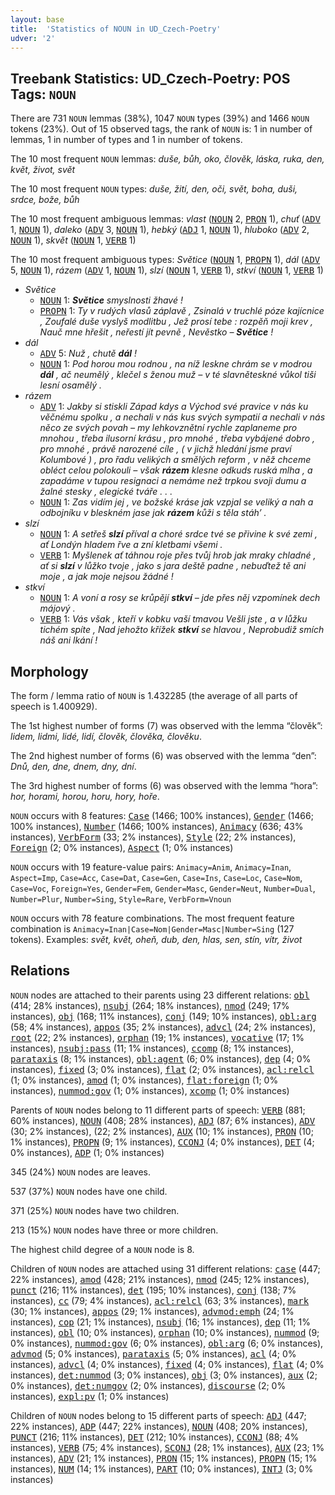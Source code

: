 ```yaml
---
layout: base
title:  'Statistics of NOUN in UD_Czech-Poetry'
udver: '2'
---
```


## Treebank Statistics: UD_Czech-Poetry: POS Tags: `NOUN`

There are 731 `NOUN` lemmas (38%), 1047 `NOUN` types (39%) and 1466 `NOUN` tokens (23%).
Out of 15 observed tags, the rank of `NOUN` is: 1 in number of lemmas, 1 in number of types and 1 in number of tokens.

The 10 most frequent `NOUN` lemmas: <em>duše, bůh, oko, člověk, láska, ruka, den, květ, život, svět</em>

The 10 most frequent `NOUN` types:  <em>duše, žití, den, oči, svět, boha, duši, srdce, bože, bůh</em>

The 10 most frequent ambiguous lemmas: <em>vlast</em> (<tt><a href="cs_poetry-pos-NOUN.html">NOUN</a></tt> 2, <tt><a href="cs_poetry-pos-PRON.html">PRON</a></tt> 1), <em>chuť</em> (<tt><a href="cs_poetry-pos-ADV.html">ADV</a></tt> 1, <tt><a href="cs_poetry-pos-NOUN.html">NOUN</a></tt> 1), <em>daleko</em> (<tt><a href="cs_poetry-pos-ADV.html">ADV</a></tt> 3, <tt><a href="cs_poetry-pos-NOUN.html">NOUN</a></tt> 1), <em>hebký</em> (<tt><a href="cs_poetry-pos-ADJ.html">ADJ</a></tt> 1, <tt><a href="cs_poetry-pos-NOUN.html">NOUN</a></tt> 1), <em>hluboko</em> (<tt><a href="cs_poetry-pos-ADV.html">ADV</a></tt> 2, <tt><a href="cs_poetry-pos-NOUN.html">NOUN</a></tt> 1), <em>skvět</em> (<tt><a href="cs_poetry-pos-NOUN.html">NOUN</a></tt> 1, <tt><a href="cs_poetry-pos-VERB.html">VERB</a></tt> 1)

The 10 most frequent ambiguous types:  <em>Světice</em> (<tt><a href="cs_poetry-pos-NOUN.html">NOUN</a></tt> 1, <tt><a href="cs_poetry-pos-PROPN.html">PROPN</a></tt> 1), <em>dál</em> (<tt><a href="cs_poetry-pos-ADV.html">ADV</a></tt> 5, <tt><a href="cs_poetry-pos-NOUN.html">NOUN</a></tt> 1), <em>rázem</em> (<tt><a href="cs_poetry-pos-ADV.html">ADV</a></tt> 1, <tt><a href="cs_poetry-pos-NOUN.html">NOUN</a></tt> 1), <em>slzí</em> (<tt><a href="cs_poetry-pos-NOUN.html">NOUN</a></tt> 1, <tt><a href="cs_poetry-pos-VERB.html">VERB</a></tt> 1), <em>stkví</em> (<tt><a href="cs_poetry-pos-NOUN.html">NOUN</a></tt> 1, <tt><a href="cs_poetry-pos-VERB.html">VERB</a></tt> 1)


* <em>Světice</em>
  * <tt><a href="cs_poetry-pos-NOUN.html">NOUN</a></tt> 1: <em><b>Světice</b> smyslnosti žhavé !</em>
  * <tt><a href="cs_poetry-pos-PROPN.html">PROPN</a></tt> 1: <em>Ty v rudých vlasů záplavě , Zsinalá v truchlé póze kajícnice , Zoufalé duše vyslyš modlitbu , Jež prosí tebe : rozpěň moji krev , Nauč mne hřešit , neřestí jít pevně , Nevěstko – <b>Světice</b> !</em>
* <em>dál</em>
  * <tt><a href="cs_poetry-pos-ADV.html">ADV</a></tt> 5: <em>Nuž , chutě <b>dál</b> !</em>
  * <tt><a href="cs_poetry-pos-NOUN.html">NOUN</a></tt> 1: <em>Pod horou mou rodnou , na níž leskne chrám se v modrou <b>dál</b> , ač neumělý , klečel s ženou muž – v té slavněteskné vůkol tiši lesní osamělý .</em>
* <em>rázem</em>
  * <tt><a href="cs_poetry-pos-ADV.html">ADV</a></tt> 1: <em>Jakby si stiskli Západ kdys a Východ své pravice v nás ku věčnému spolku , a nechali v nás kus svých sympatií a nechali v nás něco ze svých povah – my lehkovznětní rychle zaplaneme pro mnohou , třeba ilusorní krásu , pro mnohé , třeba vybájené dobro , pro mnohé , právě narozené cíle , ( v jichž hledání jsme praví Kolumbové ) , pro řadu velikých a smělých reform , v něž chceme obléct celou polokouli – však <b>rázem</b> klesne odkuds ruská mlha , a zapadáme v tupou resignaci a nemáme než trpkou svoji dumu a žalné stesky , elegické tváře . . .</em>
  * <tt><a href="cs_poetry-pos-NOUN.html">NOUN</a></tt> 1: <em>Zas vidím jej , ve božské kráse jak vzpjal se veliký a nah a odbojníku v bleskném jase jak <b>rázem</b> kůži s těla stáh’ .</em>
* <em>slzí</em>
  * <tt><a href="cs_poetry-pos-NOUN.html">NOUN</a></tt> 1: <em>A setřeš <b>slzí</b> příval a choré srdce tvé se přivine k své zemi , ať Londýn hladem řve a zní kletbami všemi .</em>
  * <tt><a href="cs_poetry-pos-VERB.html">VERB</a></tt> 1: <em>Myšlenek ať táhnou roje přes tvůj hrob jak mraky chladné , ať si <b>slzí</b> v lůžko tvoje , jako s jara deště padne , nebuďtež tě ani moje , a jak moje nejsou žádné !</em>
* <em>stkví</em>
  * <tt><a href="cs_poetry-pos-NOUN.html">NOUN</a></tt> 1: <em>A voní a rosy se krůpějí <b>stkví</b> – jde přes něj vzpomínek dech májový .</em>
  * <tt><a href="cs_poetry-pos-VERB.html">VERB</a></tt> 1: <em>Vás však , kteří v kobku vaší tmavou Vešli jste , a v lůžku tichém spíte , Nad jehožto křížek <b>stkví</b> se hlavou , Neprobudiž smích náš ani lkání !</em>

## Morphology

The form / lemma ratio of `NOUN` is 1.432285 (the average of all parts of speech is 1.400929).

The 1st highest number of forms (7) was observed with the lemma “člověk”: <em>lidem, lidmi, lidé, lidí, člověk, člověka, člověku</em>.

The 2nd highest number of forms (6) was observed with the lemma “den”: <em>Dnů, den, dne, dnem, dny, dní</em>.

The 3rd highest number of forms (6) was observed with the lemma “hora”: <em>hor, horami, horou, horu, hory, hoře</em>.

`NOUN` occurs with 8 features: <tt><a href="cs_poetry-feat-Case.html">Case</a></tt> (1466; 100% instances), <tt><a href="cs_poetry-feat-Gender.html">Gender</a></tt> (1466; 100% instances), <tt><a href="cs_poetry-feat-Number.html">Number</a></tt> (1466; 100% instances), <tt><a href="cs_poetry-feat-Animacy.html">Animacy</a></tt> (636; 43% instances), <tt><a href="cs_poetry-feat-VerbForm.html">VerbForm</a></tt> (33; 2% instances), <tt><a href="cs_poetry-feat-Style.html">Style</a></tt> (22; 2% instances), <tt><a href="cs_poetry-feat-Foreign.html">Foreign</a></tt> (2; 0% instances), <tt><a href="cs_poetry-feat-Aspect.html">Aspect</a></tt> (1; 0% instances)

`NOUN` occurs with 19 feature-value pairs: `Animacy=Anim`, `Animacy=Inan`, `Aspect=Imp`, `Case=Acc`, `Case=Dat`, `Case=Gen`, `Case=Ins`, `Case=Loc`, `Case=Nom`, `Case=Voc`, `Foreign=Yes`, `Gender=Fem`, `Gender=Masc`, `Gender=Neut`, `Number=Dual`, `Number=Plur`, `Number=Sing`, `Style=Rare`, `VerbForm=Vnoun`

`NOUN` occurs with 78 feature combinations.
The most frequent feature combination is `Animacy=Inan|Case=Nom|Gender=Masc|Number=Sing` (127 tokens).
Examples: <em>svět, květ, oheň, dub, den, hlas, sen, stín, vítr, život</em>


## Relations

`NOUN` nodes are attached to their parents using 23 different relations: <tt><a href="cs_poetry-dep-obl.html">obl</a></tt> (414; 28% instances), <tt><a href="cs_poetry-dep-nsubj.html">nsubj</a></tt> (264; 18% instances), <tt><a href="cs_poetry-dep-nmod.html">nmod</a></tt> (249; 17% instances), <tt><a href="cs_poetry-dep-obj.html">obj</a></tt> (168; 11% instances), <tt><a href="cs_poetry-dep-conj.html">conj</a></tt> (149; 10% instances), <tt><a href="cs_poetry-dep-obl-arg.html">obl:arg</a></tt> (58; 4% instances), <tt><a href="cs_poetry-dep-appos.html">appos</a></tt> (35; 2% instances), <tt><a href="cs_poetry-dep-advcl.html">advcl</a></tt> (24; 2% instances), <tt><a href="cs_poetry-dep-root.html">root</a></tt> (22; 2% instances), <tt><a href="cs_poetry-dep-orphan.html">orphan</a></tt> (19; 1% instances), <tt><a href="cs_poetry-dep-vocative.html">vocative</a></tt> (17; 1% instances), <tt><a href="cs_poetry-dep-nsubj-pass.html">nsubj:pass</a></tt> (11; 1% instances), <tt><a href="cs_poetry-dep-ccomp.html">ccomp</a></tt> (8; 1% instances), <tt><a href="cs_poetry-dep-parataxis.html">parataxis</a></tt> (8; 1% instances), <tt><a href="cs_poetry-dep-obl-agent.html">obl:agent</a></tt> (6; 0% instances), <tt><a href="cs_poetry-dep-dep.html">dep</a></tt> (4; 0% instances), <tt><a href="cs_poetry-dep-fixed.html">fixed</a></tt> (3; 0% instances), <tt><a href="cs_poetry-dep-flat.html">flat</a></tt> (2; 0% instances), <tt><a href="cs_poetry-dep-acl-relcl.html">acl:relcl</a></tt> (1; 0% instances), <tt><a href="cs_poetry-dep-amod.html">amod</a></tt> (1; 0% instances), <tt><a href="cs_poetry-dep-flat-foreign.html">flat:foreign</a></tt> (1; 0% instances), <tt><a href="cs_poetry-dep-nummod-gov.html">nummod:gov</a></tt> (1; 0% instances), <tt><a href="cs_poetry-dep-xcomp.html">xcomp</a></tt> (1; 0% instances)

Parents of `NOUN` nodes belong to 11 different parts of speech: <tt><a href="cs_poetry-pos-VERB.html">VERB</a></tt> (881; 60% instances), <tt><a href="cs_poetry-pos-NOUN.html">NOUN</a></tt> (408; 28% instances), <tt><a href="cs_poetry-pos-ADJ.html">ADJ</a></tt> (87; 6% instances), <tt><a href="cs_poetry-pos-ADV.html">ADV</a></tt> (30; 2% instances),  (22; 2% instances), <tt><a href="cs_poetry-pos-AUX.html">AUX</a></tt> (10; 1% instances), <tt><a href="cs_poetry-pos-PRON.html">PRON</a></tt> (10; 1% instances), <tt><a href="cs_poetry-pos-PROPN.html">PROPN</a></tt> (9; 1% instances), <tt><a href="cs_poetry-pos-CCONJ.html">CCONJ</a></tt> (4; 0% instances), <tt><a href="cs_poetry-pos-DET.html">DET</a></tt> (4; 0% instances), <tt><a href="cs_poetry-pos-ADP.html">ADP</a></tt> (1; 0% instances)

345 (24%) `NOUN` nodes are leaves.

537 (37%) `NOUN` nodes have one child.

371 (25%) `NOUN` nodes have two children.

213 (15%) `NOUN` nodes have three or more children.

The highest child degree of a `NOUN` node is 8.

Children of `NOUN` nodes are attached using 31 different relations: <tt><a href="cs_poetry-dep-case.html">case</a></tt> (447; 22% instances), <tt><a href="cs_poetry-dep-amod.html">amod</a></tt> (428; 21% instances), <tt><a href="cs_poetry-dep-nmod.html">nmod</a></tt> (245; 12% instances), <tt><a href="cs_poetry-dep-punct.html">punct</a></tt> (216; 11% instances), <tt><a href="cs_poetry-dep-det.html">det</a></tt> (195; 10% instances), <tt><a href="cs_poetry-dep-conj.html">conj</a></tt> (138; 7% instances), <tt><a href="cs_poetry-dep-cc.html">cc</a></tt> (79; 4% instances), <tt><a href="cs_poetry-dep-acl-relcl.html">acl:relcl</a></tt> (63; 3% instances), <tt><a href="cs_poetry-dep-mark.html">mark</a></tt> (30; 1% instances), <tt><a href="cs_poetry-dep-appos.html">appos</a></tt> (29; 1% instances), <tt><a href="cs_poetry-dep-advmod-emph.html">advmod:emph</a></tt> (24; 1% instances), <tt><a href="cs_poetry-dep-cop.html">cop</a></tt> (21; 1% instances), <tt><a href="cs_poetry-dep-nsubj.html">nsubj</a></tt> (16; 1% instances), <tt><a href="cs_poetry-dep-dep.html">dep</a></tt> (11; 1% instances), <tt><a href="cs_poetry-dep-obl.html">obl</a></tt> (10; 0% instances), <tt><a href="cs_poetry-dep-orphan.html">orphan</a></tt> (10; 0% instances), <tt><a href="cs_poetry-dep-nummod.html">nummod</a></tt> (9; 0% instances), <tt><a href="cs_poetry-dep-nummod-gov.html">nummod:gov</a></tt> (6; 0% instances), <tt><a href="cs_poetry-dep-obl-arg.html">obl:arg</a></tt> (6; 0% instances), <tt><a href="cs_poetry-dep-advmod.html">advmod</a></tt> (5; 0% instances), <tt><a href="cs_poetry-dep-parataxis.html">parataxis</a></tt> (5; 0% instances), <tt><a href="cs_poetry-dep-acl.html">acl</a></tt> (4; 0% instances), <tt><a href="cs_poetry-dep-advcl.html">advcl</a></tt> (4; 0% instances), <tt><a href="cs_poetry-dep-fixed.html">fixed</a></tt> (4; 0% instances), <tt><a href="cs_poetry-dep-flat.html">flat</a></tt> (4; 0% instances), <tt><a href="cs_poetry-dep-det-nummod.html">det:nummod</a></tt> (3; 0% instances), <tt><a href="cs_poetry-dep-obj.html">obj</a></tt> (3; 0% instances), <tt><a href="cs_poetry-dep-aux.html">aux</a></tt> (2; 0% instances), <tt><a href="cs_poetry-dep-det-numgov.html">det:numgov</a></tt> (2; 0% instances), <tt><a href="cs_poetry-dep-discourse.html">discourse</a></tt> (2; 0% instances), <tt><a href="cs_poetry-dep-expl-pv.html">expl:pv</a></tt> (1; 0% instances)

Children of `NOUN` nodes belong to 15 different parts of speech: <tt><a href="cs_poetry-pos-ADJ.html">ADJ</a></tt> (447; 22% instances), <tt><a href="cs_poetry-pos-ADP.html">ADP</a></tt> (447; 22% instances), <tt><a href="cs_poetry-pos-NOUN.html">NOUN</a></tt> (408; 20% instances), <tt><a href="cs_poetry-pos-PUNCT.html">PUNCT</a></tt> (216; 11% instances), <tt><a href="cs_poetry-pos-DET.html">DET</a></tt> (212; 10% instances), <tt><a href="cs_poetry-pos-CCONJ.html">CCONJ</a></tt> (88; 4% instances), <tt><a href="cs_poetry-pos-VERB.html">VERB</a></tt> (75; 4% instances), <tt><a href="cs_poetry-pos-SCONJ.html">SCONJ</a></tt> (28; 1% instances), <tt><a href="cs_poetry-pos-AUX.html">AUX</a></tt> (23; 1% instances), <tt><a href="cs_poetry-pos-ADV.html">ADV</a></tt> (21; 1% instances), <tt><a href="cs_poetry-pos-PRON.html">PRON</a></tt> (15; 1% instances), <tt><a href="cs_poetry-pos-PROPN.html">PROPN</a></tt> (15; 1% instances), <tt><a href="cs_poetry-pos-NUM.html">NUM</a></tt> (14; 1% instances), <tt><a href="cs_poetry-pos-PART.html">PART</a></tt> (10; 0% instances), <tt><a href="cs_poetry-pos-INTJ.html">INTJ</a></tt> (3; 0% instances)

